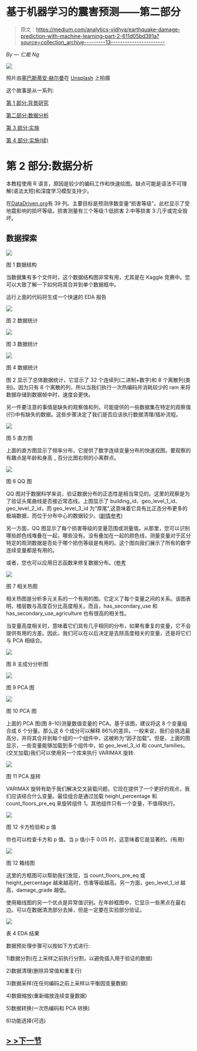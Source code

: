 # 基于机器学习的震害预测——第二部分

> 原文：<https://medium.com/analytics-vidhya/earthquake-damage-prediction-with-machine-learning-part-2-611d05bd391a?source=collection_archive---------13----------------------->

*By —* *仁能 Ng*

![](img/4b72eb9d55160704b70e7ff42239014e.png)

照片由[塞巴斯蒂安·赫尔曼](https://unsplash.com/@herrherrmann?utm_source=unsplash&utm_medium=referral&utm_content=creditCopyText)在 [Unsplash](https://unsplash.com/photos/FF5HjN9mT4E?utm_source=unsplash&utm_medium=referral&utm_content=creditCopyText) 上拍摄

这个故事是从一系列:

[第 1 部分:背景研究](/@jenneng9/earthquake-damage-prediction-with-machine-learning-part-1-74cc73bb978b)

[第二部分:数据分析](/@jenneng9/earthquake-damage-prediction-with-machine-learning-part-2-611d05bd391a)

[第 3 部分:实施](/@jenneng9/earthquake-damage-prediction-with-machine-learning-part-3-24e56342f5f1)

[第 4 部分:实施(续)](/@jenneng9/earthquake-damage-prediction-with-machine-learning-part-4-ac2461c1a9f6)

# 第 2 部分:数据分析

本教程使用 R 语言，原因是较少的编码工作和快速绘图。缺点可能是语法不可理解(语法太短)和深度学习模型支持少。

在[DataDriven.org](https://www.drivendata.org/competitions/57/nepal-earthquake/page/134/)有 39 列。主要目标是预测序数变量“损害等级”。此栏显示了受地震影响的损坏等级。损害测量有三个等级:1:低损害 2:中等损害 3:几乎或完全毁坏。

## 数据探索

![](img/8b9881d5c0c8e91e0987d8256ea4d927.png)

图 1 数据结构

当数据集有多个文件时，这个数据结构图非常有用，尤其是在 Kaggle 竞赛中。您可以大致了解一下如何将其合并到单个数据框中。

运行上面的代码将生成一个快速的 EDA 报告

![](img/46130d7be0df5806a0f25981fe7c1d39.png)

图 2 数据统计

![](img/8d3ed00d2834adf76c4a112f3184ecb9.png)

图 3 数据统计

![](img/8ef4d976923c5d3b0cef461065ea95aa.png)

图 4 数据统计

图 2 显示了总体数据统计，它显示了 32 个连续列(二进制+数字)和 8 个离散列(类别)。因为只有 8 个离散的列，所以当我们执行一次热编码并消耗较少的 ram 来将数据存储到数据帧中时，速度会更快。

另一件要注意的事情是缺失的观察值和列，可能提供的一些数据集在特定的观察值(行)中有缺失的数据。这些步骤决定了我们是否应该执行数据清理/插补流程。

![](img/8d5683ec8410a5666dfb184f2e5badf8.png)

图 5 直方图

上面的直方图显示了频率分布，它提供了数字连续变量分布的快速视图。要观察的有趣点是年龄和身高 _ 百分比图右侧的小离群点。

![](img/d9076ba5dff07d3718e78bc0a4e7ee7d.png)

图 6 QQ 图

QQ 图对于数据科学来说，验证数据分布的正态性是相当常见的。这里的观察是为了验证头尾曲线是否接近常态线。上图显示了 building_id、geo_level_1_id、geo_level_2_id，而 geo_level_3_id 为“厚尾”,这意味着它具有比正态分布更多的极端数据，而位于分布中心的数据较少。([剧情参考](https://seankross.com/2016/02/29/A-Q-Q-Plot-Dissection-Kit.html))

另一方面，QQ 图显示了每个损害等级的变量范围或测量值。从那里，您可以识别哪些颜色线堆叠在一起，哪些没有。没有叠加在一起的颜色线，测量变量对于区分特定的观测数据是否处于哪个损伤等级是有用的。这个图向我们展示了所有的数字连续变量都是有用的。

或者，您也可以应用日志函数来修复数据分布。([参考](https://cran.r-project.org/web/packages/DataExplorer/vignettes/dataexplorer-intro.html#qq-plot)

![](img/64c194aec77319a949bd913e8eba774f.png)

图 7 相关热图

相关热图是分析多元关系的一个有用的图。它定义了每个变量之间的关系。该图表明，楼层数与高度百分比高度相关。而且，has_secondary_use 和 has_secondary_use_agriculture 也有很高的相关性。

当变量高度相关时，意味着它们具有几乎相同的分布，如果有重复的变量，它不会提供有用的方差。因此，我们可以在以后决定是去除高度相关的变量，还是将它们与 PCA 相结合。

![](img/a8b8f58b2c7a8968f623271ca364ef02.png)

图 8 主成分分析图

![](img/9efe4e08fd4fa46c3cdfeb33cfd7c363.png)

图 9 PCA 图

![](img/1e8298002b6eda4c5dec69b81c3b806e.png)

图 10 PCA 图

上面的 PCA 图(图 8–10)测量数值变量的 PCA。基于该图，建议将这 8 个变量组合成 6 个分量。那么这 6 个成分可以解释 86%的差异。一般来说，我们会挑选最高分，并将其合并到每个组的一个组件中，这被称为“因子加载”。但是，上面的图显示，一些变量能够加载到多个组件中，如 geo_level_3_id 和 count_families。(交叉加载)我们可以使用另一个库来执行 VARIMAX 旋转:

![](img/a96418e18e1ac19e8b7961ae11ca0792.png)

图 11 PCA 旋转

VARIMAX 旋转有助于我们解决交叉装载问题。它现在提供了一个更好的观点，我们应该结合什么变量。最佳组合是通过加载 height_percentage 和 count_floors_pre_eq 来旋转组件 1。其他组件只有一个变量，不值得执行。

![](img/60adf3eb9d7ecb8379b59cced509f44d.png)

图 12 卡方检验和 p 值

你也可以检查卡方和 p 值。当 p 值小于 0.05 时，这意味着它是显著的。(有用)

![](img/47de2b2f8ec5c2fc02b3b16fb78ec791.png)

图 12 箱线图

这里的方框图可以帮助我们发现，当 count_floors_pre_eq 或 height_percentage 越来越高时，伤害等级越高。另一方面，geo_level_1_id 越高，damage_grade 越低。

使用箱线图的另一个优点是异常值识别。在年龄框图中，它显示一些黑点在最右边。可以在数据清洗部分去掉，但是一定要在实验部分验证。

![](img/661746d81bf1ad07e248ec1105238522.png)

表 4 EDA 结果

数据预处理步骤可以按如下方式进行:

1)数据分割(在上采样之前执行分割，以避免插入用于验证的数据)

2)数据清理(删除异常值和重复行)

3)数据采样(在任何编码之前上采样以平衡因变量数据)

4)数据缩放(重新缩放连续变量数据)

5)数据转换(一次热编码和 PCA 转换)

6)功能选择(可选)

## [> >下一节](/@jenneng9/earthquake-damage-prediction-with-machine-learning-part-3-24e56342f5f1)